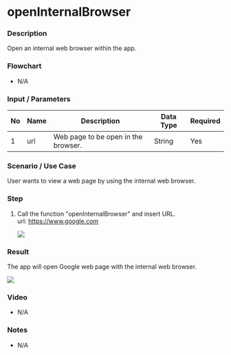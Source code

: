 # openInternalBrowser

### Description

Open an internal web browser within the app.

### Flowchart

- N/A

### Input / Parameters

| No | Name | Description | Data Type | Required |
| ------ | ------ | ------ |------ | ------ |
| 1 | url | Web page to be open in the browser. | String | Yes | 


### Scenario / Use Case

User wants to view a web page by using the internal web browser.

### Step

1. Call the function "openInternalBrowser" and insert URL. <br>
url: https://www.google.com

    ![](../../../../document/function/Browser/openInternalBrowser/openInternalBrowser-step-1.png?raw=true)

### Result

The app will open Google web page with the internal web browser.

![](../../../../document/function/Browser/openInternalBrowser/openInternalBrowser-result-1.png?raw=true)

### Video

- N/A

### Notes
- N/A